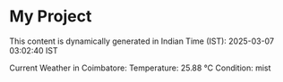# My Project

This content is dynamically generated in Indian Time (IST): 2025-03-07 03:02:40 IST


Current Weather in Coimbatore:
Temperature: 25.88 °C
Condition: mist
